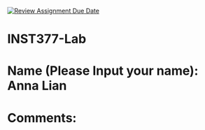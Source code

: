 [![Review Assignment Due Date](https://classroom.github.com/assets/deadline-readme-button-22041afd0340ce965d47ae6ef1cefeee28c7c493a6346c4f15d667ab976d596c.svg)](https://classroom.github.com/a/NbcI-sBg)
# INST377-Lab

# Name (Please Input your name): Anna Lian

# Comments: 
